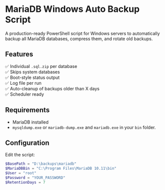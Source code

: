 # MariaDB Windows Auto Backup Script

A production-ready PowerShell script for Windows servers to automatically backup all MariaDB databases, compress them, and rotate old backups.

## Features
✅ Individual `.sql.zip` per database  
✅ Skips system databases  
✅ Boot-style status output  
✅ Log file per run  
✅ Auto-cleanup of backups older than X days  
✅ Scheduler ready

## Requirements
- MariaDB installed
- `mysqldump.exe` or `mariadb-dump.exe` and `mariadb.exe` in your `bin` folder.

## Configuration
Edit the script:
```powershell
$BasePath = "D:\backups\mariadb"
$MariaDBBin = "C:\Program Files\MariaDB 10.11\bin"
$User = "root"
$Password = "YOUR_PASSWORD"
$RetentionDays = 7

